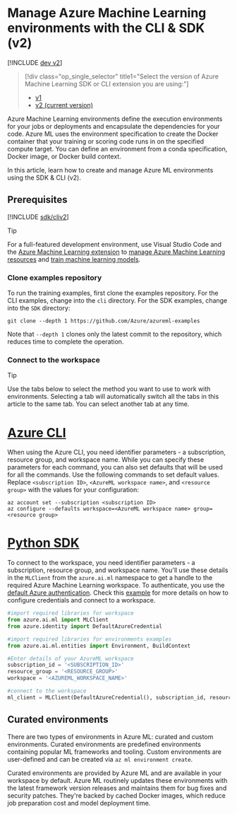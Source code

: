 
# Manage Azure Machine Learning environments with the CLI & SDK (v2)

[!INCLUDE [dev v2](../../includes/machine-learning-dev-v2.md)]

> [!div class="op_single_selector" title1="Select the version of Azure Machine Learning SDK or CLI extension you are using:"]
> * [v1](./v1/how-to-use-environments.md)
> * [v2 (current version)](how-to-manage-environments-v2.md)



Azure Machine Learning environments define the execution environments for your jobs or deployments and encapsulate the dependencies for your code. Azure ML uses the environment specification to create the Docker container that your training or scoring code runs in on the specified compute target. You can define an environment from a conda specification, Docker image, or Docker build context.

In this article, learn how to create and manage Azure ML environments using the SDK & CLI (v2).


## Prerequisites

[!INCLUDE [sdk/cliv2](../../includes/machine-learning-cli-sdk-v2-prereqs.md)]

> [!TIP]
> For a full-featured development environment, use Visual Studio Code and the [Azure Machine Learning extension](how-to-setup-vs-code.md) to [manage Azure Machine Learning resources](how-to-manage-resources-vscode.md) and [train machine learning models](tutorial-train-deploy-image-classification-model-vscode.md).

### Clone examples repository

To run the training examples, first clone the examples repository. For the CLI examples, change into the `cli` directory. For the SDK examples, change into the `SDK` directory:

```azurecli
git clone --depth 1 https://github.com/Azure/azureml-examples
```

Note that `--depth 1` clones only the latest commit to the repository, which reduces time to complete the operation.

### Connect to the workspace

> [!TIP]
> Use the tabs below to select the method you want to use to work with environments. Selecting a tab will automatically switch all the tabs in this article to the same tab. You can select another tab at any time.

# [Azure CLI](#tab/cli)

When using the Azure CLI, you need identifier parameters - a subscription, resource group, and workspace name. While you can specify these parameters for each command, you can also set defaults that will be used for all the commands. Use the following commands to set default values. Replace `<subscription ID>`, `<AzureML workspace name>`, and `<resource group>` with the values for your configuration:

```azurecli
az account set --subscription <subscription ID>
az configure --defaults workspace=<AzureML workspace name> group=<resource group>
```

# [Python SDK](#tab/python)

To connect to the workspace, you need identifier parameters - a subscription, resource group, and workspace name. You'll use these details in the `MLClient` from the `azure.ai.ml` namespace to get a handle to the required Azure Machine Learning workspace. To authenticate, you use the [default Azure authentication](/python/api/azure-identity/azure.identity.defaultazurecredential?view=azure-python&preserve-view=true). Check this [example](https://github.com/Azure/azureml-examples/blob/main/sdk/python/jobs/configuration.ipynb) for more details on how to configure credentials and connect to a workspace.

```python
#import required libraries for workspace
from azure.ai.ml import MLClient
from azure.identity import DefaultAzureCredential

#import required libraries for environments examples
from azure.ai.ml.entities import Environment, BuildContext

#Enter details of your AzureML workspace
subscription_id = '<SUBSCRIPTION_ID>'
resource_group = '<RESOURCE_GROUP>'
workspace = '<AZUREML_WORKSPACE_NAME>'

#connect to the workspace
ml_client = MLClient(DefaultAzureCredential(), subscription_id, resource_group, workspace)
```


## Curated environments

There are two types of environments in Azure ML: curated and custom environments. Curated environments are predefined environments containing popular ML frameworks and tooling. Custom environments are user-defined and can be created via `az ml environment create`.

Curated environments are provided by Azure ML and are available in your workspace by default. Azure ML routinely updates these environments with the latest framework version releases and maintains them for bug fixes and security patches. They're backed by cached Docker images, which reduce job preparation cost and model deployment time.

